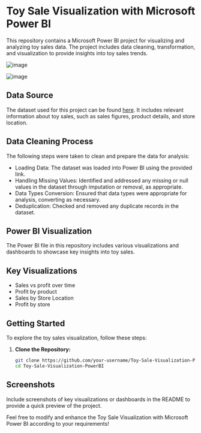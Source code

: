 # Toy Sale Visualization with Microsoft Power BI

This repository contains a Microsoft Power BI project for visualizing and analyzing toy sales data. The project includes data cleaning, transformation, and visualization to provide insights into toy sales trends.

![image](https://github.com/ImeshaDilshani/PowerBI-Toy-Sales-Visualization/assets/93858302/a14c0489-6259-41b2-83aa-f29bb15d71f0)

![image](https://github.com/ImeshaDilshani/PowerBI-Toy-Sales-Visualization/assets/93858302/4de0d7fc-3a56-4640-b2ff-e4bfccf7a55a)
## Data Source

The dataset used for this project can be found [here](https://www.mavenanalytics.io/data-playground?dataStructure=2lXwWbWANQgI727tVx3DRC&tags=10btmr8wmkqkEgJMfgtOv2). It includes relevant information about toy sales, such as sales figures, product details, and store location.

## Data Cleaning Process
The following steps were taken to clean and prepare the data for analysis:
- Loading Data: The dataset was loaded into Power BI using the provided link.
- Handling Missing Values: Identified and addressed any missing or null values in the dataset through imputation or removal, as appropriate.
- Data Types Conversion: Ensured that data types were appropriate for analysis, converting as necessary.
- Deduplication: Checked and removed any duplicate records in the dataset.
## Power BI Visualization
The Power BI file in this repository includes various visualizations and dashboards to showcase key insights into toy sales.
## Key Visualizations
- Sales vs profit over time
- Profit by product
- Sales by Store Location
- Profit by store
## Getting Started
To explore the toy sales visualization, follow these steps:

1. **Clone the Repository:**
   ```bash
   git clone https://github.com/your-username/Toy-Sale-Visualization-PowerBI.git
   cd Toy-Sale-Visualization-PowerBI
   ```
## Screenshots
Include screenshots of key visualizations or dashboards in the README to provide a quick preview of the project.

Feel free to modify and enhance the Toy Sale Visualization with Microsoft Power BI according to your requirements!
